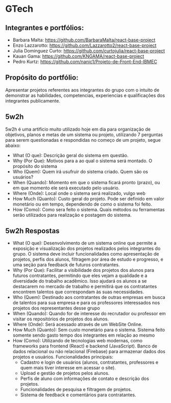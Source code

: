 # GTech

## Integrantes e portfólios:

* Barbara Malta: https://github.com/BarbaraMalta/react-base-project <br>
* Enzo Lazzarotto: https://github.com/Lazzarotto2/react-base-project <br>
* Julia Dominguez Curto: https://github.com/curtojulia/react-base-project <br>
* Kauan Gama: https://github.com/KNGAMA/react-base-project <br>
* Pedro Kurtz: https://github.com/nanic1/Projeto-de-Front-End-IBMEC <br>

## Propósito do portfólio:

Apresentar projetos referentes aos integrantes do grupo com o intuito de demonstrar as habilidades, competencias, experiencias e qualificações dos integrantes publicamente.

## 5w2h

5w2h é uma artificio muito utilizado hoje em dia para organização de objetivos, planos e metas de um sistema ou projeto, utilizando 7 perguntas para serem questionadas e respondidas no começo de um projeto, segue abaixo:

* What (O que): Descrição geral do sistema em questão.
* Why (Por Que): Motivos para a ao qual o sistema será montado. O propósito do sistema
* Who (Quem): Quem irá usufruir do sistema criado. Quem são os usuários?
* When (Quando): Momento em que o sistema ficará pronto (prazo), ou em que momento ele será executado pelo usuário.
* Where (Onde): Local onde o sistema será realizado, vulgo web
* How Much (Quanto): Custo geral do projeto. Pode ser definido em valor monetário ou em tempo, dependendo de como o sistema foi feito.
* How (Como): Como sera feito o sistema. Quais métodos ou ferramentas serão utilizados para realização e postagem do sistema.

## 5w2h Respostas

* What (O que): Desenvolvimento de um sistema online que permite a exposição e visualização dos projetos realizados pelos integrantes do grupo. O sistema deve incluir funcionalidades como apresentação de projetos, perfis dos alunos, filtragem por área de estudo e progresso, e uma seção para feedback de futuros contratantes.
* Why (Por Que): Facilitar a visibilidade dos projetos dos alunos para futuros contratantes, permitindo que eles vejam a qualidade e a diversidade do trabalho acadêmico. Isso ajudará os alunos a se destacarem no mercado de trabalho e permitirá que os contratantes encontrem talentos que correspondam às suas necessidades.
* Who (Quem): Destinado aos contratantes de outras empresas em busca de talentos para sua empresa e para os professores interessados nos projetos dos representantes desse grupo
* When (Quando): Quando for de interesse do recrutador ou professor em visitar os repositórios de projetos dos alunos.
* Where (Onde): Será acessado através de um WebSite Online.
* How Much (Quanto): Sem custo monetário para o sistema. Sistema feito somente sendo gasto tempo dos integrantes em relação ao mesmo
* How (Como): Utilizando de tecnologias web modernas, como frameworks para frontend (React) e backend (JavaScript). Banco de dados relacional ou não relacional (Firebase) para armazenar dados dos projetos e usuários. Funcionalidades principais:
  * Cadastro e login de usuários (alunos, contratantes, professores e quem mais tiver interesse em acessar o site).
  * Upload e gestão de projetos pelos alunos.
  * Perfis de aluno com informações de contato e descrição dos projetos.
  * Funcionalidades de pesquisa e filtragem de projetos.
  * Sistema de feedback e comentários para contratantes.
